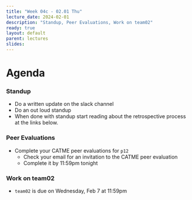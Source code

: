 ```yaml
---
title: "Week 04c - 02.01 Thu"
lecture_date: 2024-02-01
description: "Standup, Peer Evaluations, Work on team02"
ready: true
layout: default
parent: lectures
slides:
---
```


# Agenda

### Standup

- Do a written update on the slack channel
- Do an out loud standup
- When done with standup start reading about the retrospective process at the links below.

### Peer Evaluations

- Complete your CATME peer evaluations for `p12`
  - Check your email for an invitation to the CATME peer evaluation
  - Complete it by 11:59pm tonight

### Work on team02

- `team02` is due on Wednesday, Feb 7 at 11:59pm
